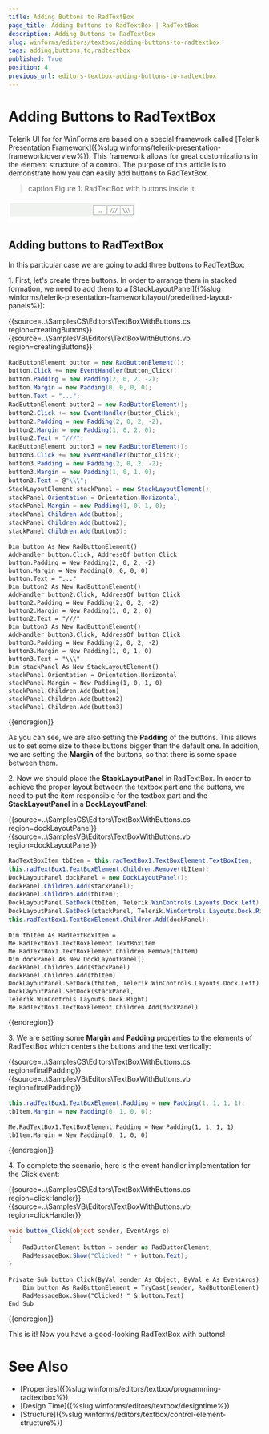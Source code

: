 ```yaml
---
title: Adding Buttons to RadTextBox
page_title: Adding Buttons to RadTextBox | RadTextBox
description: Adding Buttons to RadTextBox
slug: winforms/editors/textbox/adding-buttons-to-radtextbox
tags: adding,buttons,to,radtextbox
published: True
position: 4
previous_url: editors-textbox-adding-buttons-to-radtextbox
---
```


# Adding Buttons to RadTextBox
 

Telerik UI for for WinForms are based on a special framework called [Telerik Presentation Framework]({%slug winforms/telerik-presentation-framework/overview%}). This framework allows for great customizations in the element structure of a control. The purpose of this article is to demonstrate how you can easily add buttons to RadTextBox.
     
>caption Figure 1: RadTextBox with buttons inside it.       

![editors-textbox-adding-buttons-to-radtextbox 001](images/editors-textbox-adding-buttons-to-radtextbox001.png)

## Adding buttons to RadTextBox

In this particular case we are going to add three buttons to RadTextBox:
        

1\. First, let's create three buttons. In order to arrange them in stacked formation, we need to add them to a [StackLayoutPanel]({%slug winforms/telerik-presentation-framework/layout/predefined-layout-panels%}): 

{{source=..\SamplesCS\Editors\TextBoxWithButtons.cs region=creatingButtons}} 
{{source=..\SamplesVB\Editors\TextBoxWithButtons.vb region=creatingButtons}} 

````C#
RadButtonElement button = new RadButtonElement();
button.Click += new EventHandler(button_Click);
button.Padding = new Padding(2, 0, 2, -2);
button.Margin = new Padding(0, 0, 0, 0);
button.Text = "...";
RadButtonElement button2 = new RadButtonElement();
button2.Click += new EventHandler(button_Click);
button2.Padding = new Padding(2, 0, 2, -2);
button2.Margin = new Padding(1, 0, 2, 0);
button2.Text = "///";
RadButtonElement button3 = new RadButtonElement();
button3.Click += new EventHandler(button_Click);
button3.Padding = new Padding(2, 0, 2, -2);
button3.Margin = new Padding(1, 0, 1, 0);
button3.Text = @"\\\";
StackLayoutElement stackPanel = new StackLayoutElement();
stackPanel.Orientation = Orientation.Horizontal;
stackPanel.Margin = new Padding(1, 0, 1, 0);
stackPanel.Children.Add(button);
stackPanel.Children.Add(button2);
stackPanel.Children.Add(button3);

````
````VB.NET
Dim button As New RadButtonElement()
AddHandler button.Click, AddressOf button_Click
button.Padding = New Padding(2, 0, 2, -2)
button.Margin = New Padding(0, 0, 0, 0)
button.Text = "..."
Dim button2 As New RadButtonElement()
AddHandler button2.Click, AddressOf button_Click
button2.Padding = New Padding(2, 0, 2, -2)
button2.Margin = New Padding(1, 0, 2, 0)
button2.Text = "///"
Dim button3 As New RadButtonElement()
AddHandler button3.Click, AddressOf button_Click
button3.Padding = New Padding(2, 0, 2, -2)
button3.Margin = New Padding(1, 0, 1, 0)
button3.Text = "\\\"
Dim stackPanel As New StackLayoutElement()
stackPanel.Orientation = Orientation.Horizontal
stackPanel.Margin = New Padding(1, 0, 1, 0)
stackPanel.Children.Add(button)
stackPanel.Children.Add(button2)
stackPanel.Children.Add(button3)

````

{{endregion}} 


As you can see, we are also setting the __Padding__ of the buttons. This allows us to set some size to these buttons bigger than the default one. In addition, we are setting the __Margin__ of the buttons, so that there is some space between them.
            

2\. Now we should place the __StackLayoutPanel__ in RadTextBox. In order to achieve the proper layout between the textbox part and the buttons, we need to put the item responsible for the textbox part and the __StackLayoutPanel__ in a __DockLayoutPanel__: 

{{source=..\SamplesCS\Editors\TextBoxWithButtons.cs region=dockLayoutPanel}} 
{{source=..\SamplesVB\Editors\TextBoxWithButtons.vb region=dockLayoutPanel}} 

````C#
RadTextBoxItem tbItem = this.radTextBox1.TextBoxElement.TextBoxItem;
this.radTextBox1.TextBoxElement.Children.Remove(tbItem);
DockLayoutPanel dockPanel = new DockLayoutPanel();
dockPanel.Children.Add(stackPanel);
dockPanel.Children.Add(tbItem);
DockLayoutPanel.SetDock(tbItem, Telerik.WinControls.Layouts.Dock.Left);
DockLayoutPanel.SetDock(stackPanel, Telerik.WinControls.Layouts.Dock.Right);
this.radTextBox1.TextBoxElement.Children.Add(dockPanel);

````
````VB.NET
Dim tbItem As RadTextBoxItem = Me.RadTextBox1.TextBoxElement.TextBoxItem
Me.RadTextBox1.TextBoxElement.Children.Remove(tbItem)
Dim dockPanel As New DockLayoutPanel()
dockPanel.Children.Add(stackPanel)
dockPanel.Children.Add(tbItem)
DockLayoutPanel.SetDock(tbItem, Telerik.WinControls.Layouts.Dock.Left)
DockLayoutPanel.SetDock(stackPanel, Telerik.WinControls.Layouts.Dock.Right)
Me.RadTextBox1.TextBoxElement.Children.Add(dockPanel)

````

{{endregion}} 
 

3\. We are setting some __Margin__ and __Padding__ properties to the elements of RadTextBox which centers the buttons and the text vertically: 

{{source=..\SamplesCS\Editors\TextBoxWithButtons.cs region=finalPadding}} 
{{source=..\SamplesVB\Editors\TextBoxWithButtons.vb region=finalPadding}} 

````C#
this.radTextBox1.TextBoxElement.Padding = new Padding(1, 1, 1, 1);
tbItem.Margin = new Padding(0, 1, 0, 0);

````
````VB.NET
Me.RadTextBox1.TextBoxElement.Padding = New Padding(1, 1, 1, 1)
tbItem.Margin = New Padding(0, 1, 0, 0)

````

{{endregion}} 
 
4\. To complete the scenario, here is the event handler implementation for the Click event: 

{{source=..\SamplesCS\Editors\TextBoxWithButtons.cs region=clickHandler}} 
{{source=..\SamplesVB\Editors\TextBoxWithButtons.vb region=clickHandler}} 

````C#
void button_Click(object sender, EventArgs e)
{
    RadButtonElement button = sender as RadButtonElement;
    RadMessageBox.Show("Clicked! " + button.Text);
}

````
````VB.NET
Private Sub button_Click(ByVal sender As Object, ByVal e As EventArgs)
    Dim button As RadButtonElement = TryCast(sender, RadButtonElement)
    RadMessageBox.Show("Clicked! " & button.Text)
End Sub

````

{{endregion}} 
 
This is it! Now you have a good-looking RadTextBox with buttons!

# See Also

* [Properties]({%slug winforms/editors/textbox/programming-radtextbox%})
* [Design Time]({%slug winforms/editors/textbox/designtime%})
* [Structure]({%slug winforms/editors/textbox/control-element-structure%})
